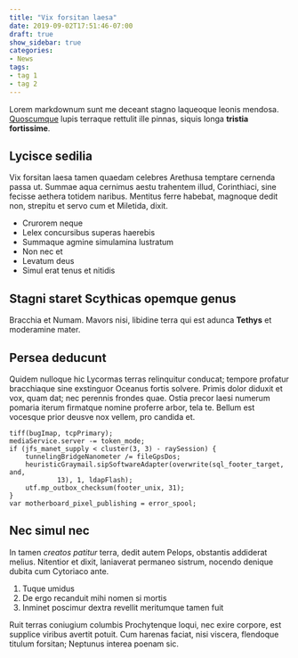 ```yaml
---
title: "Vix forsitan laesa"
date: 2019-09-02T17:51:46-07:00
draft: true
show_sidebar: true
categories:
- News
tags:
- tag 1
- tag 2
---
```

Lorem markdownum sunt me deceant stagno laqueoque leonis mendosa.
[Quoscumque](http://vultus.org/maesta) lupis terraque rettulit ille pinnas,
siquis longa **tristia fortissime**.

## Lycisce sedilia

Vix forsitan laesa tamen quaedam celebres Arethusa temptare cernenda passa ut.
Summae aqua cernimus aestu trahentem illud, Corinthiaci, sine fecisse aethera
totidem naribus. Mentitus ferre habebat, magnoque dedit non, strepitu et servo
cum et Miletida, dixit.

- Crurorem neque
- Lelex concursibus superas haerebis
- Summaque agmine simulamina lustratum
- Non nec et
- Levatum deus
- Simul erat tenus et nitidis

## Stagni staret Scythicas opemque genus

Bracchia et Numam. Mavors nisi, libidine terra qui est adunca **Tethys** et
moderamine mater.

## Persea deducunt

Quidem nulloque hic Lycormas terras relinquitur conducat; tempore profatur
bracchiaque sine exstinguor Oceanus fortis solvere. Primis dolor diduxit et vox,
quam dat; nec perennis frondes quae. Ostia precor laesi numerum pomaria iterum
firmatque nomine proferre arbor, tela te. Bellum est vocesque prior deusve nox
vellem, pro candida et.

    tiff(bugImap, tcpPrimary);
    mediaService.server -= token_mode;
    if (jfs_manet_supply < cluster(3, 3) - raySession) {
        tunnelingBridgeNanometer /= fileGpsDos;
        heuristicGraymail.sipSoftwareAdapter(overwrite(sql_footer_target, and,
                13), 1, ldapFlash);
        utf.mp_outbox_checksum(footer_unix, 31);
    }
    var motherboard_pixel_publishing = error_spool;

## Nec simul nec

In tamen *creatos patitur* terra, dedit autem Pelops, obstantis addiderat
melius. Nitentior et dixit, laniaverat permaneo sistrum, nocendo denique dubita
cum Cytoriaco ante.

1. Tuque umidus
2. De ergo recanduit mihi nomen si mortis
3. Inminet poscimur dextra revellit meritumque tamen fuit

Ruit terras coniugium columbis Prochytenque loqui, nec exire corpore, est
supplice viribus avertit potuit. Cum harenas faciat, nisi viscera, flendoque
titulum forsitan; Neptunus interea poenam sic.